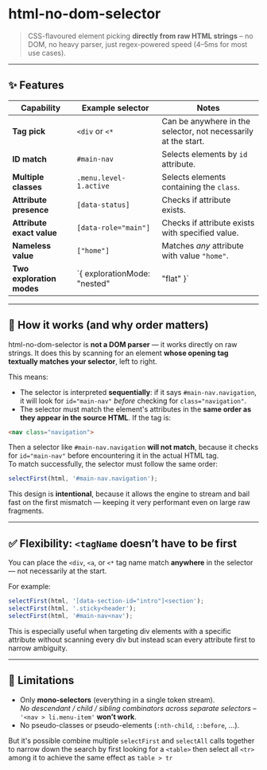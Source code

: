 # html-no-dom-selector

> CSS-flavoured element picking **directly from raw HTML strings** – no DOM, no heavy parser, just regex-powered speed (4–5ms for most use cases).

---

## ✨ Features
| Capability | Example selector | Notes |
|------------|------------------|-------|
| **Tag pick** | `<div` or `<*` | Can be anywhere in the selector, not necessarily at the start. |
| **ID match** | `#main-nav` | Selects elements by `id` attribute. |
| **Multiple classes** | `.menu.level-1.active` | Selects elements containing the `class`. |
| **Attribute presence** | `[data-status]` | Checks if attribute exists. |
| **Attribute exact value** | `[data-role="main"]` | Checks if attribute exists with specified value. |
| **Nameless value** | `["home"]` | Matches *any* attribute with value `"home"`. |
| **Two exploration modes** | `{ explorationMode: "nested" | "flat" }` | `"nested"` (default) dives into children; `"flat"` starts again after the previous element's closing tag. |

---

## 🧠 How it works (and why order matters)

html-no-dom-selector is **not a DOM parser** — it works directly on raw strings. It does this by scanning for an element **whose opening tag textually matches your selector**, left to right.

This means:
- The selector is interpreted **sequentially**: if it says `#main-nav.navigation`, it will look for `id="main-nav"` *before* checking for `class="navigation"`.
- The selector must match the element's attributes in the **same order as they appear in the source HTML**. If the tag is:
```html
<nav class="navigation">
```
Then a selector like `#main-nav.navigation` **will not match**, because it checks for `id="main-nav"` before encountering it in the actual HTML tag.  
To match successfully, the selector must follow the same order:

```js
selectFirst(html, '#main-nav.navigation');
```

This design is **intentional**, because it allows the engine to stream and bail fast on the first mismatch — keeping it very performant even on large raw fragments.

---

## ✅ Flexibility: `<tagName` doesn’t have to be first

You can place the `<div`, `<a`, or `<*` tag name match **anywhere** in the selector — not necessarily at the start.

For example:
```js
selectFirst(html, '[data-section-id="intro"]<section');
selectFirst(html, '.sticky<header');
selectFirst(html, '#main-nav<nav');
```

This is especially useful when targeting div elements with a specific attribute without scanning every div but instead scan every attribute first to narrow ambiguity.

---

## 🚧 Limitations
* Only **mono-selectors** (everything in a single token stream).  
  *No descendant / child / sibling combinators across separate selectors* – `'<nav > li.menu-item'` **won’t work**.
* No pseudo-classes or pseudo-elements (`:nth-child`, `::before`, …).

But it's possible combine multiple `selectFirst` and `selectAll` calls together to narrow down the search by first looking for a `<table>` then select all `<tr>` among it to achieve the same effect as `table > tr`

